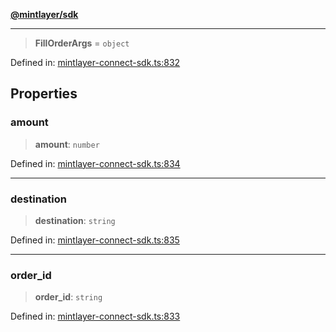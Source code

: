 [**@mintlayer/sdk**](../README.md)

***

> **FillOrderArgs** = `object`

Defined in: [mintlayer-connect-sdk.ts:832](https://github.com/mintlayer/mintlayer-connect-sdk/blob/18f92ef844c9ea3c1db66b69d7478d674343954b/packages/sdk/src/mintlayer-connect-sdk.ts#L832)

## Properties

### amount

> **amount**: `number`

Defined in: [mintlayer-connect-sdk.ts:834](https://github.com/mintlayer/mintlayer-connect-sdk/blob/18f92ef844c9ea3c1db66b69d7478d674343954b/packages/sdk/src/mintlayer-connect-sdk.ts#L834)

***

### destination

> **destination**: `string`

Defined in: [mintlayer-connect-sdk.ts:835](https://github.com/mintlayer/mintlayer-connect-sdk/blob/18f92ef844c9ea3c1db66b69d7478d674343954b/packages/sdk/src/mintlayer-connect-sdk.ts#L835)

***

### order\_id

> **order\_id**: `string`

Defined in: [mintlayer-connect-sdk.ts:833](https://github.com/mintlayer/mintlayer-connect-sdk/blob/18f92ef844c9ea3c1db66b69d7478d674343954b/packages/sdk/src/mintlayer-connect-sdk.ts#L833)
